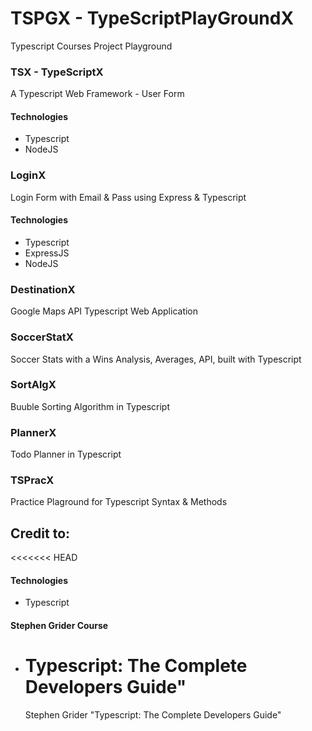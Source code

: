 # TSPGX - TypeScriptPlayGroundX

Typescript Courses Project Playground

### TSX - TypeScriptX

A Typescript Web Framework - User Form

#### Technologies

- Typescript
- NodeJS

### LoginX

Login Form with Email & Pass using Express & Typescript

#### Technologies

- Typescript
- ExpressJS
- NodeJS

### DestinationX

Google Maps API Typescript Web Application

### SoccerStatX

Soccer Stats with a Wins Analysis, Averages, API, built with Typescript

### SortAlgX

Buuble Sorting Algorithm in Typescript

### PlannerX

Todo Planner in Typescript

### TSPracX

Practice Plaground for Typescript Syntax & Methods

## Credit to:

<<<<<<< HEAD

#### Technologies

- Typescript

#### Stephen Grider Course

- # Typescript: The Complete Developers Guide"
  Stephen Grider "Typescript: The Complete Developers Guide"
